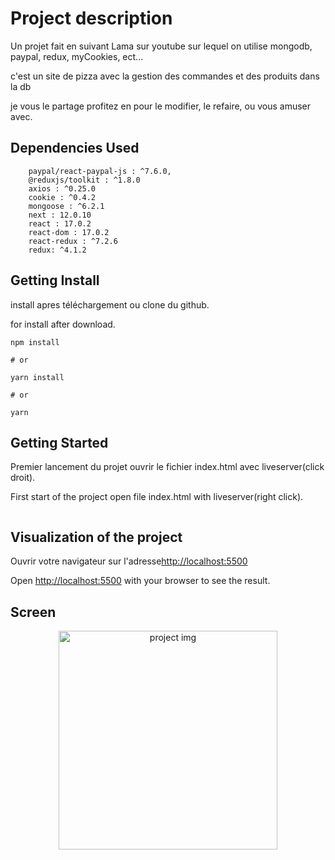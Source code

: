 # Project description

Un projet fait en suivant Lama sur youtube sur lequel on utilise mongodb, paypal, redux, myCookies, ect...

c'est un site de pizza avec la gestion des commandes et des produits dans la db 

je vous le partage profitez en pour le modifier, le refaire, ou vous amuser avec.

## Dependencies Used

```
    paypal/react-paypal-js : ^7.6.0,
    @reduxjs/toolkit : ^1.8.0
    axios : ^0.25.0
    cookie : ^0.4.2
    mongoose : ^6.2.1
    next : 12.0.10
    react : 17.0.2
    react-dom : 17.0.2
    react-redux : ^7.2.6
    redux: ^4.1.2
```

## Getting Install 
install apres téléchargement ou clone du github.

for install after download. 

```
npm install

# or

yarn install

# or

yarn

```

## Getting Started
Premier lancement du projet ouvrir le fichier index.html avec liveserver(click droit).

First start of the project open file index.html with liveserver(right click).
```

```
## Visualization of the project

Ouvrir votre navigateur sur l'adresse[http://localhost:5500](http://localhost:5500)

Open [http://localhost:5500](http://localhost:5500) with your browser to see the result.

## Screen 

<p align="center">
<img src="https://github.com/peter-centini/Quizz-html-css\Quizz.webm" width="350" title="project img">
</p>